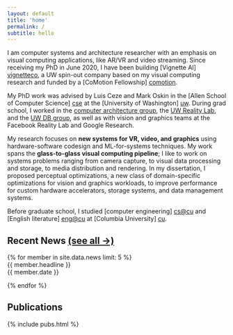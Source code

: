 ```yaml
---
layout: default
title: 'home'
permalink: /
subtitle: hello
---
```



I am computer systems and architecture researcher with an emphasis on visual computing applications, like AR/VR and video streaming. Since receiving my PhD in June 2020, I have been building [Vignette AI] [vignetteco], a UW spin-out company based on my visual computing research and funded by a [CoMotion Fellowship] [comotion]. 

My PhD work was advised by Luis Ceze and Mark Oskin in the [Allen School of Computer Science] [cse] at the [University of Washington] [uw]. During grad school, I worked in the [computer architecture group][arch], the [UW Reality Lab][reality], and the [UW DB group][db], as well as with vision and graphics teams at the Facebook Reality Lab and Google Research.

My research focuses on **new systems for VR, video, and graphics** using hardware-software codesign and ML-for-systems techniques. 
My work spans the **glass-to-glass visual computing pipeline**; I like to work on systems problems ranging from camera capture, to visual data processing and storage, to media distribution and rendering.
In my dissertation, I proposed perceptual optimizations, a new class of domain-specific optimizations for vision and graphics workloads, to improve performance for custom hardware accelerators, storage systems, and data management systems.

Before graduate school, I studied [computer engineering] [cs@cu] and [English literature] [eng@cu] at [Columbia University] [cu].

[comotion]: https://comotion.uw.edu/
[cse]: http://cs.washington.edu/
[uw]: http://washington.edu
[vignetteco]: https://vignette.company

[arch]: http://sampa.cs.washington.edu/
[reality]: https://realitylab.uw.edu/
[db]: https://db.cs.washington.edu/

[cs@cu]: http://www.cs.columbia.edu
[eng@cu]: http://english.columbia.edu
[cu]: http://www.columbia.edu

[email]: mailto:amrita@cs.washington.edu
[etc]: http://amritamaz.net
[gschol]: https://scholar.google.com/citations?hl=en&user=umX575MAAAAJ
[dblp]: https://dblp.uni-trier.de/pers/hd/m/Mazumdar:Amrita

<section id="news">
<h2>Recent News <a id="h2link" href="{{site.baseurl}}/news.html">(see all &rarr;)</a></h2>
{% for member in site.data.news limit: 5 %}
<div id="news-item">
<span class="news_text">{{ member.headline }}</span><br />
<span class="news_date">{{ member.date }}</span>
</div>


{% endfor %}

</section>
<section>
<h2>Publications</h2>
{% include pubs.html %}
</section>